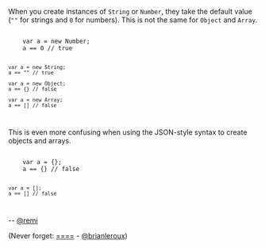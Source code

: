 When you create instances of `String` or `Number`, they take the default value (`""` for strings and `0` for numbers). This is not the same for `Object` and `Array`.

<code>
    var a = new Number;
    a == 0 // true

    var a = new String;
    a == "" // true

    var a = new Object;
    a == {} // false

    var a = new Array;
    a == [] // false
</code>

This is even more confusing when using the JSON-style syntax to create objects and arrays.

<code>
    var a = {};
    a == {} // false

    var a = [];
    a == [] // false
</code>

-- [@remi](http://twitter.com/remi)

(Never forget: [====](http://crockfordfacts.com/MHDTvKwy3xGzI183Akuh_Q) - [@brianleroux](http://twitter.com/brianleroux))